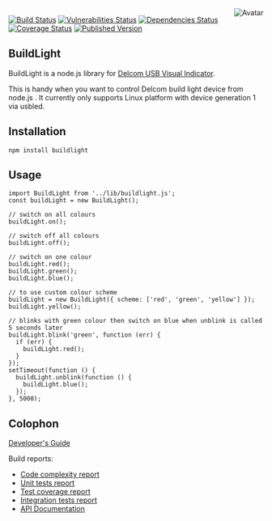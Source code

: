 <img align="right" src="https://raw.github.com/cliffano/buildlight/master/avatar.jpg" alt="Avatar"/>

[![Build Status](https://github.com/cliffano/buildlight/workflows/CI/badge.svg)](https://github.com/cliffano/buildlight/actions?query=workflow%3ACI)
[![Vulnerabilities Status](https://snyk.io/test/github/cliffano/buildlight/badge.svg)](https://snyk.io/test/github/cliffano/buildlight)
[![Dependencies Status](https://img.shields.io/david/cliffano/buildlight.svg)](http://david-dm.org/cliffano/buildlight)
[![Coverage Status](https://img.shields.io/coveralls/cliffano/buildlight.svg)](https://coveralls.io/r/cliffano/buildlight?branch=master)
[![Published Version](https://img.shields.io/npm/v/buildlight.svg)](http://www.npmjs.com/package/buildlight)
<br/>

BuildLight
----------

BuildLight is a node.js library for [Delcom USB Visual Indicator](http://www.delcomproducts.com/products_usblmp.asp).

This is handy when you want to control Delcom build light device from node.js . It currently only supports Linux platform with device generation 1 via usbled.

Installation
------------

    npm install buildlight

Usage
-----

    import BuildLight from '../lib/buildlight.js';
    const buildLight = new BuildLight();

    // switch on all colours
    buildLight.on();

    // switch off all colours
    buildLight.off();

    // switch on one colour
    buildLight.red();
    buildLight.green();
    buildLight.blue();

    // to use custom colour scheme
    buildLight = new BuildLight({ scheme: ['red', 'green', 'yellow'] });
    buildLight.yellow();

    // blinks with green colour then switch on blue when unblink is called 5 seconds later
    buildLight.blink('green', function (err) {
      if (err) {
        buildLight.red();
      }
    });
    setTimeout(function () {
      buildLight.unblink(function () {
        buildLight.blue();
      });
    }, 5000);

Colophon
--------

[Developer's Guide](https://cliffano.github.io/developers_guide.html#nodejs)

Build reports:

* [Code complexity report](https://cliffano.github.io/buildlight/complexity/plato/index.html)
* [Unit tests report](https://cliffano.github.io/buildlight/test/mocha.txt)
* [Test coverage report](https://cliffano.github.io/buildlight/coverage/c8/index.html)
* [Integration tests report](https://cliffano.github.io/buildlight/test-integration/mocha.txt)
* [API Documentation](https://cliffano.github.io/buildlight/doc/jsdoc/index.html)
